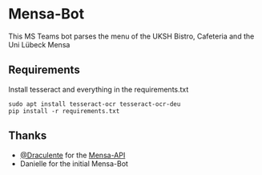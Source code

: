 # Mensa-Bot
This MS Teams bot parses the menu of the UKSH Bistro, Cafeteria and the Uni Lübeck Mensa

## Requirements

Install tesseract and everything in the requirements.txt
```
sudo apt install tesseract-ocr tesseract-ocr-deu
pip install -r requirements.txt
```

## Thanks

- [@Draculente](https://github.com/Draculente) for the [Mensa-API](https://github.com/Draculente/mensa-api)
- Danielle for the initial Mensa-Bot